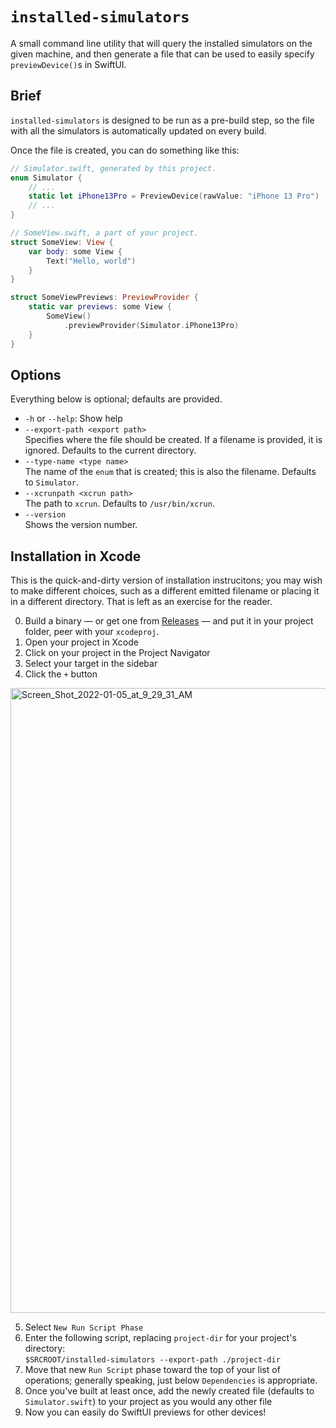 # `installed-simulators`

A small command line utility that will query the installed simulators on the given machine,
and then generate a file that can be used to easily specify `previewDevice()`s in SwiftUI.

## Brief

`installed-simulators` is designed to be run as a pre-build step, so the file with all
the simulators is automatically updated on every build.

Once the file is created, you can do something like this:

```swift
// Simulator.swift, generated by this project.
enum Simulator {
    // ...
    static let iPhone13Pro = PreviewDevice(rawValue: "iPhone 13 Pro")
    // ...
}

// SomeView.swift, a part of your project.
struct SomeView: View {
    var body: some View {
        Text("Hello, world")
    }
}

struct SomeViewPreviews: PreviewProvider {
    static var previews: some View {
        SomeView()
            .previewProvider(Simulator.iPhone13Pro)
    }
}
```

## Options

Everything below is optional; defaults are provided.

* `-h` or `--help`: Show help
* `--export-path <export path>`  
  Specifies where the file should be created. If a filename is provided, it is ignored.
  Defaults to the current directory.
* `--type-name <type name>`  
  The name of the `enum` that is created; this is also the filename. Defaults to `Simulator`.
* `--xcrunpath <xcrun path>`  
  The path to `xcrun`. Defaults to `/usr/bin/xcrun`.
* `--version`  
  Shows the version number.

## Installation in Xcode

This is the quick-and-dirty version of installation instrucitons; you may wish to make different choices, such as a different emitted filename or placing it in a different directory. That is left as an exercise for the reader.

0. Build a binary &mdash; or get one from [Releases](https://github.com/cliss/installed-simulators/releases) &mdash; and put it in your project folder, peer with your `xcodeproj`.
1. Open your project in Xcode
2. Click on your project in the Project Navigator
3. Select your target in the sidebar
4. Click the `+` button

<img width="1000" alt="Screen_Shot_2022-01-05_at_9_29_31_AM" src="https://user-images.githubusercontent.com/282460/148234761-b2ba6e3f-0be3-491f-bb19-7ed30c3496d8.png">

5. Select `New Run Script Phase`
6. Enter the following script, replacing `project-dir` for your project's directory:  
   `$SRCROOT/installed-simulators --export-path ./project-dir`
7. Move that new `Run Script` phase toward the top of your list of operations; generally speaking, just below `Dependencies` is appropriate.
8. Once you've built at least once, add the newly created file (defaults to `Simulator.swift`) to your project as you would any other file
9. Now you can easily do SwiftUI previews for other devices!
